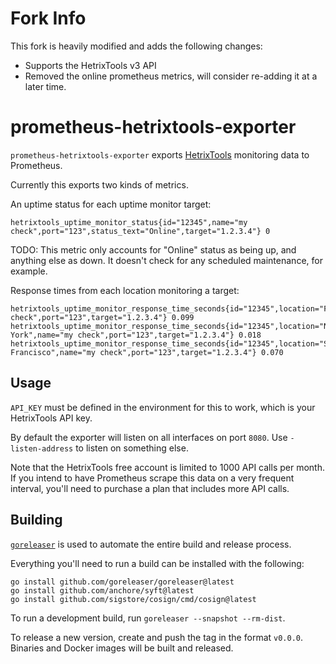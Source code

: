 # Fork Info

This fork is heavily modified and adds the following changes:
- Supports the HetrixTools v3 API
- Removed the online prometheus metrics, will consider re-adding it at a later time.



# prometheus-hetrixtools-exporter

`prometheus-hetrixtools-exporter` exports [HetrixTools](https://hetrixtools.com) monitoring data to Prometheus.

Currently this exports two kinds of metrics.

An uptime status for each uptime monitor target:

```
hetrixtools_uptime_monitor_status{id="12345",name="my check",port="123",status_text="Online",target="1.2.3.4"} 0
```

TODO: This metric only accounts for "Online" status as being up, and anything else as down. It doesn't check for any
scheduled maintenance, for example.

Response times from each location monitoring a target:

```
hetrixtools_uptime_monitor_response_time_seconds{id="12345",location="Frankfurt",name="my check",port="123",target="1.2.3.4"} 0.099
hetrixtools_uptime_monitor_response_time_seconds{id="12345",location="New York",name="my check",port="123",target="1.2.3.4"} 0.018
hetrixtools_uptime_monitor_response_time_seconds{id="12345",location="San Francisco",name="my check",port="123",target="1.2.3.4"} 0.070
```

## Usage

`API_KEY` must be defined in the environment for this to work, which is your HetrixTools API key.

By default the exporter will listen on all interfaces on port `8080`. Use `-listen-address` to listen on something else.

Note that the HetrixTools free account is limited to 1000 API calls per month. If you intend to have Prometheus scrape
this data on a very frequent interval, you'll need to purchase a plan that includes more API calls.

## Building

[`goreleaser`](https://goreleaser.com) is used to automate the entire build and release process.

Everything you'll need to run a build can be installed with the following:

```
go install github.com/goreleaser/goreleaser@latest
go install github.com/anchore/syft@latest
go install github.com/sigstore/cosign/cmd/cosign@latest
```

To run a development build, run `goreleaser --snapshot --rm-dist`.

To release a new version, create and push the tag in the format `v0.0.0`. Binaries and Docker images will be
built and released.
